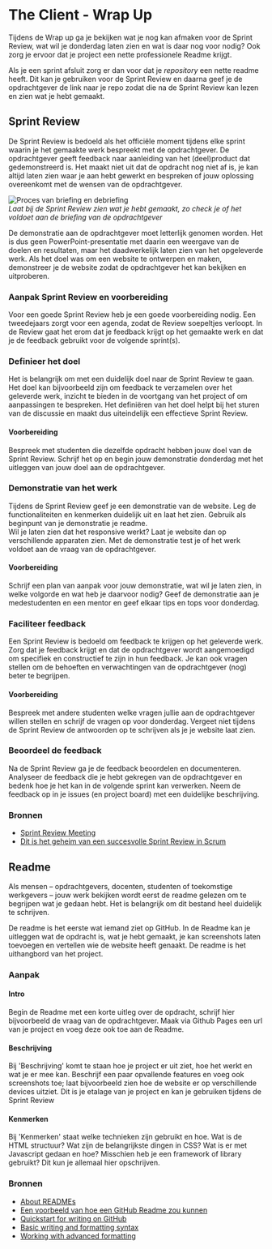 # The Client - Wrap Up

Tijdens de Wrap up ga je bekijken wat je nog kan afmaken voor de Sprint Review, wat wil je donderdag laten zien en wat is daar nog voor nodig? Ook zorg je ervoor dat je project een nette professionele Readme krijgt. 

Als je een sprint afsluit zorg er dan voor dat je *repository* een nette readme heeft. Dit kan je gebruiken voor de Sprint Review en daarna geef je de opdrachtgever de link naar je repo zodat die na de Sprint Review kan lezen en zien wat je hebt gemaakt.

## Sprint Review

De Sprint Review is bedoeld als het officiële moment tijdens elke sprint waarin je het gemaakte werk bespreekt met de opdrachtgever. De opdrachtgever geeft feedback naar aanleiding van het (deel)product dat gedemonstreerd is. Het maakt niet uit dat de opdracht nog niet af is, je kan altijd laten zien waar je aan hebt gewerkt en bespreken of jouw oplossing overeenkomt met de wensen van de opdrachtgever.

![Proces van briefing en debriefing](briefing-debriefing.png)  
_Laat bij de Sprint Review zien wat je hebt gemaakt, zo check je of het voldoet aan de briefing van de opdrachtgever_

De demonstratie aan de opdrachtgever moet letterlijk genomen worden. Het is dus geen PowerPoint-presentatie met daarin een weergave van de doelen en resultaten, maar het daadwerkelijk laten zien van het opgeleverde werk. Als het doel was om een website te ontwerpen en maken, demonstreer je de website zodat de opdrachtgever het kan bekijken en uitproberen. 

### Aanpak Sprint Review en voorbereiding

<!-- 
Opdracht en aanpak Sprint review

Wat is een sprint review eigenlijk? 
Waarom doe je dit? 

- Sprint review voorbereiden
- feedback halen bij de opdrachtgever
- feedback verwerken en toevoegen aan project board
-->

Voor een goede Sprint Review heb je een goede voorbereiding nodig. 
Een tweedejaars zorgt voor een agenda, zodat de Review soepeltjes verloopt. 
In de Review gaat het erom dat je feedback krijgt op het gemaakte werk en dat je de feedback gebruikt voor de volgende sprint(s).

### Definieer het doel
Het is belangrijk om met een duidelijk doel naar de Sprint Review te gaan. 
Het doel kan bijvoorbeeld zijn om feedback te verzamelen over het geleverde werk, inzicht te bieden in de voortgang van het project of om aanpassingen te bespreken. 
Het definiëren van het doel helpt bij het sturen van de discussie en maakt dus uiteindelijk een effectieve Sprint Review.

#### Voorbereiding
Bespreek met studenten die dezelfde opdracht hebben jouw doel van de Sprint Review. 
Schrijf het op en begin jouw demonstratie donderdag met het uitleggen van jouw doel aan de opdrachtgever.


### Demonstratie van het werk
Tijdens de Sprint Review geef je een demonstratie van de website. 
Leg de functionaliteiten en kenmerken duidelijk uit en laat het zien. Gebruik als beginpunt van je demonstratie je readme.  
Wil je laten zien dat het responsive werkt? Laat je website dan op verschillende apparaten zien.
Met de demonstratie test je of het werk voldoet aan de vraag van de opdrachtgever.

#### Voorbereiding
Schrijf een plan van aanpak voor jouw demonstratie, wat wil je laten zien, in welke volgorde en wat heb je daarvoor nodig?
Geef de demonstratie aan je medestudenten en een mentor en geef elkaar tips en tops voor donderdag.


### Faciliteer feedback
Een Sprint Review is bedoeld om feedback te krijgen op het geleverde werk. Zorg dat je feedback krijgt en dat de opdrachtgever wordt aangemoedigd om specifiek en constructief te zijn in hun feedback. Je kan ook vragen stellen om de behoeften en verwachtingen van de opdrachtgever (nog) beter te begrijpen.

#### Voorbereiding
Bespreek met andere studenten welke vragen jullie aan de opdrachtgever willen stellen en schrijf de vragen op voor donderdag. Vergeet niet tijdens de Sprint Review de antwoorden op te schrijven als je je website laat zien.


### Beoordeel de feedback
Na de Sprint Review ga je de feedback beoordelen en documenteren. 
Analyseer de feedback die je hebt gekregen van de opdrachtgever en bedenk hoe je het kan in de volgende sprint kan verwerken. Neem de feedback op in je issues (en project board) met een duidelijke beschrijving.


### Bronnen

- [Sprint Review Meeting](https://scrumguide.nl/sprint-review/)
- [Dit is het geheim van een succesvolle Sprint Review in Scrum](https://scrumacademy.nl/blog/dit-is-het-geheim-van-een-succesvolle-sprint-review-in-scrum/)


## Readme
Als mensen – opdrachtgevers, docenten, studenten of toekomstige werkgevers – jouw werk bekijken wordt eerst de readme gelezen om te begrijpen wat je gedaan hebt. Het is belangrijk om dit bestand heel duidelijk te schrijven.

De readme is het eerste wat iemand ziet op GitHub. 
In de Readme kan je uitleggen wat de opdracht is, wat je hebt gemaakt, je kan screenshots laten toevoegen en vertellen wie de website heeft genaakt. De readme is het uithangbord van het project.

### Aanpak

#### Intro
Begin de Readme met een korte uitleg over de opdracht, schrijf hier bijvoorbeeld de vraag van de opdrachtgever. Maak via Github Pages een url van je project en voeg deze ook toe aan de Readme.

#### Beschrijving
Bij 'Beschrijving' komt te staan hoe je project er uit ziet, hoe het werkt en wat je er mee kan. Beschrijf een paar opvallende features en voeg ook screenshots toe; laat bijvoorbeeld zien hoe de website er op verschillende devices uitziet. 
Dit is je etalage van je project en kan je gebruiken tijdens de Sprint Review

#### Kenmerken 
Bij 'Kenmerken' staat welke technieken zijn gebruikt en hoe. Wat is de HTML structuur? Wat zijn de belangrijkste dingen in CSS? Wat is er met Javascript gedaan en hoe? Misschien heb je een framework of library gebruikt? Dit kun je allemaal hier opschrijven.

### Bronnen

- [About READMEs](https://docs.github.com/en/repositories/managing-your-repositorys-settings-and-features/customizing-your-repository/about-readmes)
- [Een voorbeeld van hoe een GitHub Readme zou kunnen](https://github.com/KoopReynders/the-client-case#readme)
- [Quickstart for writing on GitHub](https://docs.github.com/en/get-started/writing-on-github/getting-started-with-writing-and-formatting-on-github/quickstart-for-writing-on-github)
- [Basic writing and formatting syntax](https://docs.github.com/en/get-started/writing-on-github/getting-started-with-writing-and-formatting-on-github/basic-writing-and-formatting-syntax)
- [Working with advanced formatting](https://docs.github.com/en/get-started/writing-on-github/working-with-advanced-formatting)



